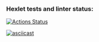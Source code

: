 ### Hexlet tests and linter status:
[![Actions Status](https://github.com/DenisVolchek/backend-project-46/workflows/hexlet-check/badge.svg)](https://github.com/DenisVolchek/backend-project-46/actions)

[![asciicast](https://asciinema.org/a/NKPviubM3f9tuqqF8EveFWxiY.svg)](https://asciinema.org/a/NKPviubM3f9tuqqF8EveFWxiY)
